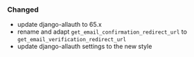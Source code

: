 ### Changed

- update django-allauth to 65.x
- rename and adapt `get_email_confirmation_redirect_url` to `get_email_verification_redirect_url`
- update django-allauth settings to the new style
